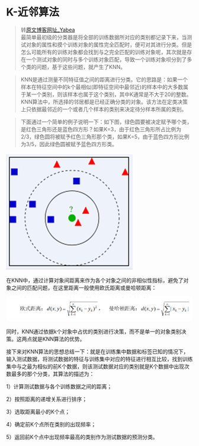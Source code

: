 # K-近邻算法<br> 
>转[原文博客网址_Yabea](https://www.cnblogs.com/ybjourney/p/4702562.html)<br>
>  最简单最初级的分类器是将全部的训练数据所对应的类别都记录下来，当测试对象的属性和摸个训练对象的属性完全匹配时，便可对其进行分类。但是怎么可能所有的训练对象都会找到与之完全匹配的训练对象呢，其次就是存在一个测试对象的同时与多个训练对象匹配，导致一个训练对象呗分到了多个类的问题，基于这些问题，就产生了KNN。<br>

>  KNN是通过测量不同特征值之间的距离进行分类。它的思路是：如果一个样本在特征空间中的k个最相似(即特征空间中最邻近)的样本中的大多数属于某一个类别，则该样本也属于这个类别，其中K通常是不大于20的整数。KNN算法中，所选择的邻居都是已经正确分类的对象。该方法在定类决策上只依据最邻近的一个或者几个样本的类别来决定待分样本所属的类别。

>  下面通过一个简单的例子说明一下：如下图，绿色圆要被决定赋予哪个类，是红色三角形还是蓝色四方形？如果K=3，由于红色三角形所占比例为2/3，绿色圆将被赋予红色三角形那个类，如果K=5，由于蓝色四方形比例为3/5，因此绿色圆被赋予蓝色四方形类。

![图片](https://github.com/JunchuangYang/Machine-Learning/blob/master/K-%E8%BF%91%E9%82%BB%EF%BC%88KNN%EF%BC%89%E7%AE%97%E6%B3%95/pic1.png)

在KNN中，通过计算对象间距离来作为各个对象之间的非相似性指标，避免了对象之间的匹配问题，在这里距离一般使用欧氏距离或曼哈顿距离：

![图片](https://github.com/JunchuangYang/Machine-Learning/blob/master/K-%E8%BF%91%E9%82%BB%EF%BC%88KNN%EF%BC%89%E7%AE%97%E6%B3%95/pic2.png)          

同时，KNN通过依据k个对象中占优的类别进行决策，而不是单一的对象类别决策。这两点就是KNN算法的优势。

   接下来对KNN算法的思想总结一下：就是在训练集中数据和标签已知的情况下，输入测试数据，将测试数据的特征与训练集中对应的特征进行相互比较，找到训练集中与之最为相似的前K个数据，则该测试数据对应的类别就是K个数据中出现次数最多的那个分类，其算法的描述为：

1）计算测试数据与各个训练数据之间的距离；

2）按照距离的递增关系进行排序；

3）选取距离最小的K个点；

4）确定前K个点所在类别的出现频率；

5）返回前K个点中出现频率最高的类别作为测试数据的预测分类。
